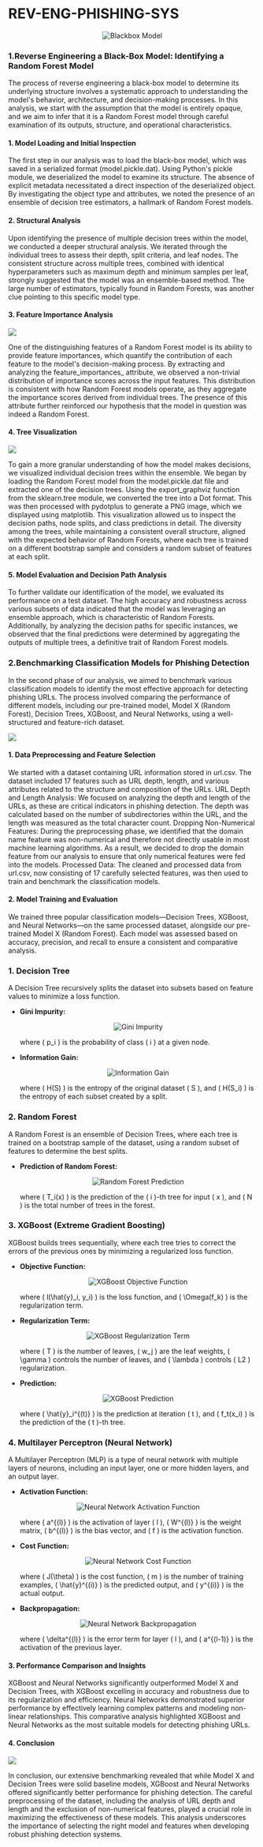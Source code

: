 # REV-ENG-PHISHING-SYS

<p align="center">
  <img src="image/Blackbox.png" alt="Blackbox Model">
</p>


### 1.Reverse Engineering a Black-Box Model: Identifying a Random Forest Model
The process of reverse engineering a black-box model to determine its underlying structure involves a systematic approach to understanding the model's behavior, architecture, and decision-making processes. In this analysis, we start with the assumption that the model is entirely opaque, and we aim to infer that it is a Random Forest model through careful examination of its outputs, structure, and operational characteristics.

#### 1. Model Loading and Initial Inspection
The first step in our analysis was to load the black-box model, which was saved in a serialized format (model.pickle.dat). Using Python's pickle module, we deserialized the model to examine its structure. The absence of explicit metadata necessitated a direct inspection of the deserialized object. By investigating the object type and attributes, we noted the presence of an ensemble of decision tree estimators, a hallmark of Random Forest models.

#### 2. Structural Analysis
Upon identifying the presence of multiple decision trees within the model, we conducted a deeper structural analysis. We iterated through the individual trees to assess their depth, split criteria, and leaf nodes. The consistent structure across multiple trees, combined with identical hyperparameters such as maximum depth and minimum samples per leaf, strongly suggested that the model was an ensemble-based method. The large number of estimators, typically found in Random Forests, was another clue pointing to this specific model type.

#### 3. Feature Importance Analysis
![](image/feature_importance.png)

One of the distinguishing features of a Random Forest model is its ability to provide feature importances, which quantify the contribution of each feature to the model's decision-making process. By extracting and analyzing the feature_importances_ attribute, we observed a non-trivial distribution of importance scores across the input features. This distribution is consistent with how Random Forest models operate, as they aggregate the importance scores derived from individual trees. The presence of this attribute further reinforced our hypothesis that the model in question was indeed a Random Forest.

#### 4. Tree Visualization
![](image/foreest_graph_visualised.png)

To gain a more granular understanding of how the model makes decisions, we visualized individual decision trees within the ensemble. We began by loading the Random Forest model from the model.pickle.dat file and extracted one of the decision trees. Using the export_graphviz function from the sklearn.tree module, we converted the tree into a Dot format. This was then processed with pydotplus to generate a PNG image, which we displayed using matplotlib. This visualization allowed us to inspect the decision paths, node splits, and class predictions in detail. The diversity among the trees, while maintaining a consistent overall structure, aligned with the expected behavior of Random Forests, where each tree is trained on a different bootstrap sample and considers a random subset of features at each split.

#### 5. Model Evaluation and Decision Path Analysis
To further validate our identification of the model, we evaluated its performance on a test dataset. The high accuracy and robustness across various subsets of data indicated that the model was leveraging an ensemble approach, which is characteristic of Random Forests. Additionally, by analyzing the decision paths for specific instances, we observed that the final predictions were determined by aggregating the outputs of multiple trees, a definitive trait of Random Forest models.

### 2.Benchmarking Classification Models for Phishing Detection
In the second phase of our analysis, we aimed to benchmark various classification models to identify the most effective approach for detecting phishing URLs. The process involved comparing the performance of different models, including our pre-trained model, Model X (Random Forest), Decision Trees, XGBoost, and Neural Networks, using a well-structured and feature-rich dataset.

![](image/Analysis_on_other_models.png)

#### 1. Data Preprocessing and Feature Selection
We started with a dataset containing URL information stored in url.csv. The dataset included 17 features such as URL depth, length, and various attributes related to the structure and composition of the URLs.
URL Depth and Length Analysis: We focused on analyzing the depth and length of the URLs, as these are critical indicators in phishing detection. The depth was calculated based on the number of subdirectories within the URL, and the length was measured as the total character count.
Dropping Non-Numerical Features: During the preprocessing phase, we identified that the domain name feature was non-numerical and therefore not directly usable in most machine learning algorithms. As a result, we decided to drop the domain feature from our analysis to ensure that only numerical features were fed into the models.
Processed Data: The cleaned and processed data from url.csv, now consisting of 17 carefully selected features, was then used to train and benchmark the classification models.

#### 2. Model Training and Evaluation
We trained three popular classification models—Decision Trees, XGBoost, and Neural Networks—on the same processed dataset, alongside our pre-trained Model X (Random Forest). Each model was assessed based on accuracy, precision, and recall to ensure a consistent and comparative analysis.

### 1. Decision Tree

A Decision Tree recursively splits the dataset into subsets based on feature values to minimize a loss function.

- **Gini Impurity:**

  <p align="center">
    <img src="https://latex.codecogs.com/svg.latex?G%20%3D%201%20-%20%5Csum_%7Bi%3D1%7D%5En%20p_i%5E2" alt="Gini Impurity">
  </p>

  where \( p_i \) is the probability of class \( i \) at a given node.

- **Information Gain:**

  <p align="center">
    <img src="https://latex.codecogs.com/svg.latex?IG%20%3D%20H(S)%20-%20%5Csum_%7Bi%3D1%7D%5Ek%20%5Cfrac%7B%7CS_i%7C%7D%7B%7CS%7C%7D%20H(S_i)" alt="Information Gain">
  </p>

  where \( H(S) \) is the entropy of the original dataset \( S \), and \( H(S_i) \) is the entropy of each subset created by a split.

### 2. Random Forest

A Random Forest is an ensemble of Decision Trees, where each tree is trained on a bootstrap sample of the dataset, using a random subset of features to determine the best splits.

- **Prediction of Random Forest:**

  <p align="center">
    <img src="https://latex.codecogs.com/svg.latex?%5Chat%7By%7D%20%3D%20%5Cfrac%7B1%7D%7BN%7D%20%5Csum_%7Bi%3D1%7D%5EN%20T_i(x)" alt="Random Forest Prediction">
  </p>

  where \( T_i(x) \) is the prediction of the \( i \)-th tree for input \( x \), and \( N \) is the total number of trees in the forest.

### 3. XGBoost (Extreme Gradient Boosting)

XGBoost builds trees sequentially, where each tree tries to correct the errors of the previous ones by minimizing a regularized loss function.

- **Objective Function:**

  <p align="center">
    <img src="https://latex.codecogs.com/svg.latex?%5Cmathcal%7BL%7D(%5Cphi)%20%3D%20%5Csum_%7Bi%3D1%7D%5En%20l(%5Chat%7By%7D_i%2C%20y_i)%20%2B%20%5Csum_%7Bk%3D1%7D%5EK%20%5COmega(f_k)" alt="XGBoost Objective Function">
  </p>

  where \( l(\hat{y}_i, y_i) \) is the loss function, and \( \Omega(f_k) \) is the regularization term.

- **Regularization Term:**

  <p align="center">
    <img src="https://latex.codecogs.com/svg.latex?%5COmega(f_k)%20%3D%20%5Cgamma%20T%20%2B%20%5Cfrac%7B1%7D%7B2%7D%20%5Clambda%20%5Csum_%7Bj%3D1%7D%5ET%20w_j%5E2" alt="XGBoost Regularization Term">
  </p>

  where \( T \) is the number of leaves, \( w_j \) are the leaf weights, \( \gamma \) controls the number of leaves, and \( \lambda \) controls \( L2 \) regularization.

- **Prediction:**

  <p align="center">
    <img src="https://latex.codecogs.com/svg.latex?%5Chat%7By%7D_i%5E%7B(t)%7D%20%3D%20%5Chat%7By%7D_i%5E%7B(t-1)%7D%20%2B%20f_t(x_i)" alt="XGBoost Prediction">
  </p>

  where \( \hat{y}_i^{(t)} \) is the prediction at iteration \( t \), and \( f_t(x_i) \) is the prediction of the \( t \)-th tree.

### 4. Multilayer Perceptron (Neural Network)

A Multilayer Perceptron (MLP) is a type of neural network with multiple layers of neurons, including an input layer, one or more hidden layers, and an output layer.

- **Activation Function:**

  <p align="center">
    <img src="https://latex.codecogs.com/svg.latex?a%5E%7B(l)%7D%20%3D%20f(W%5E%7B(l)%7D%20%5Ccdot%20a%5E%7B(l-1)%7D%20%2B%20b%5E%7B(l)%7D)" alt="Neural Network Activation Function">
  </p>

  where \( a^{(l)} \) is the activation of layer \( l \), \( W^{(l)} \) is the weight matrix, \( b^{(l)} \) is the bias vector, and \( f \) is the activation function.

- **Cost Function:**

  <p align="center">
    <img src="https://latex.codecogs.com/svg.latex?J(%5Ctheta)%20%3D%20%5Cfrac%7B1%7D%7Bm%7D%20%5Csum_%7Bi%3D1%7D%5Em%20%5CLoss(%5Chat%7By%7D%5E%7B(i)%7D%2C%20y%5E%7B(i)%7D)" alt="Neural Network Cost Function">
  </p>

  where \( J(\theta) \) is the cost function, \( m \) is the number of training examples, \( \hat{y}^{(i)} \) is the predicted output, and \( y^{(i)} \) is the actual output.

- **Backpropagation:**

  <p align="center">
    <img src="https://latex.codecogs.com/svg.latex?%5Cfrac%7B%5Cpartial%20J%7D%7B%5Cpartial%20W%5E%7B(l)%7D%20%3D%20%5Cdelta%5E%7B(l)%7D%20%5Ccdot%20a%5E%7B(l-1)%7D" alt="Neural Network Backpropagation">
  </p>

  where \( \delta^{(l)} \) is the error term for layer \( l \), and \( a^{(l-1)} \) is the activation of the previous layer.

#### 3. Performance Comparison and Insights
XGBoost and Neural Networks significantly outperformed Model X and Decision Trees, with XGBoost excelling in accuracy and robustness due to its regularization and efficiency. Neural Networks demonstrated superior performance by effectively learning complex patterns and modeling non-linear relationships. This comparative analysis highlighted XGBoost and Neural Networks as the most suitable models for detecting phishing URLs.

#### 4. Conclusion
![](image/Benchmark.png)

In conclusion, our extensive benchmarking revealed that while Model X and Decision Trees were solid baseline models, XGBoost and Neural Networks offered significantly better performance for phishing detection. The careful preprocessing of the dataset, including the analysis of URL depth and length and the exclusion of non-numerical features, played a crucial role in maximizing the effectiveness of these models. This analysis underscores the importance of selecting the right model and features when developing robust phishing detection systems.

